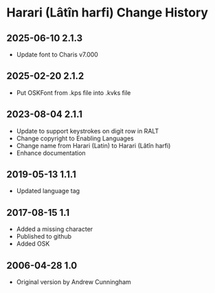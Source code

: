 # Harari (Lâtîn harfi) Change History

## 2025-06-10 2.1.3
* Update font to Charis v7.000

## 2025-02-20 2.1.2
* Put OSKFont from .kps file into .kvks file

## 2023-08-04 2.1.1
* Update to support keystrokes on digit row in RALT
* Change copyright to Enabling Languages
* Change name from Harari (Latin) to Harari (Lâtîn harfi)
* Enhance documentation

## 2019-05-13 1.1.1
* Updated language tag

## 2017-08-15 1.1
* Added a missing character
* Published to github
* Added OSK

## 2006-04-28 1.0
* Original version by Andrew Cunningham
